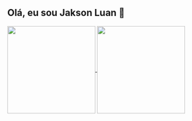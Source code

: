 ## Olá, eu sou Jakson Luan 👋





<a href="https://github.com/anuraghazra/github-readme-stats">
  <img height=200 align="center" src="https://github-readme-stats.vercel.app/api?username=jaksonluan&show_icons=true&theme=transparent)"/>
</a>
<a href="https://github.com/anuraghazra/convoychat">
  <img height=200 align="center" src="https://github-readme-stats.vercel.app/api/top-langs?username=jaksonluan&layout=compact&langs_count=8&card_width=320&theme=transparent" />
</a>




